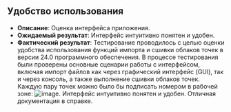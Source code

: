 ## Удобство использования
- **Описание**: Оценка интерфейса приложения.
- **Ожидаемый результат**: Интерфейс интуитивно понятен и удобен.
- **Фактический результат**: Тестирование проводилось с целью оценки удобства использования функций импорта и сшивки облаков точек в версии 24.0 программного обеспечения. В процессе тестирования были проверены основные сценарии работы с интерфейсом, включая импорт файлов как через графический интерфейс (GUI), так и через консоль, а также выполнение сшивки облаков точек. Каждую пару точек можно было бы подписать номером в рабочей зоне:
![image](https://github.com/user-attachments/assets/c45a69f2-3d51-4c81-a2bf-760dc178e5e0). Интерфейс интуитивно понятен и удобен. Отличная документация в справке.




